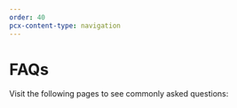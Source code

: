 ```yaml
---
order: 40
pcx-content-type: navigation
---
```


# FAQs

Visit the following pages to see commonly asked questions:

<DirectoryListing path="/faq"/>
